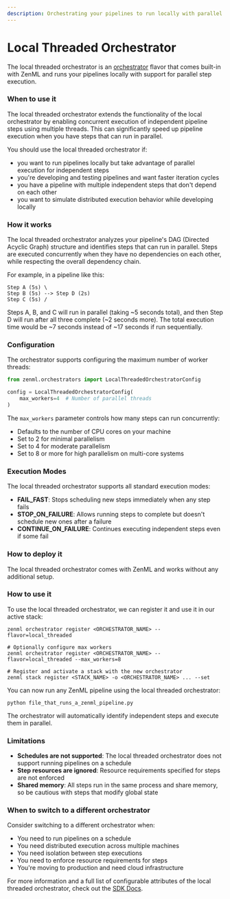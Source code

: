 ```yaml
---
description: Orchestrating your pipelines to run locally with parallel execution.
---
```


# Local Threaded Orchestrator

The local threaded orchestrator is an [orchestrator](./) flavor that comes built-in with ZenML and runs your pipelines locally with support for parallel step execution.

### When to use it

The local threaded orchestrator extends the functionality of the local orchestrator by enabling concurrent execution of independent pipeline steps using multiple threads. This can significantly speed up pipeline execution when you have steps that can run in parallel.

You should use the local threaded orchestrator if:

* you want to run pipelines locally but take advantage of parallel execution for independent steps
* you're developing and testing pipelines and want faster iteration cycles
* you have a pipeline with multiple independent steps that don't depend on each other
* you want to simulate distributed execution behavior while developing locally

### How it works

The local threaded orchestrator analyzes your pipeline's DAG (Directed Acyclic Graph) structure and identifies steps that can run in parallel. Steps are executed concurrently when they have no dependencies on each other, while respecting the overall dependency chain.

For example, in a pipeline like this:

```
Step A (5s) \
Step B (5s) --> Step D (2s)
Step C (5s) /
```

Steps A, B, and C will run in parallel (taking ~5 seconds total), and then Step D will run after all three complete (~2 seconds more). The total execution time would be ~7 seconds instead of ~17 seconds if run sequentially.

### Configuration

The orchestrator supports configuring the maximum number of worker threads:

```python
from zenml.orchestrators import LocalThreadedOrchestratorConfig

config = LocalThreadedOrchestratorConfig(
    max_workers=4  # Number of parallel threads
)
```

The `max_workers` parameter controls how many steps can run concurrently:
- Defaults to the number of CPU cores on your machine
- Set to 2 for minimal parallelism
- Set to 4 for moderate parallelism
- Set to 8 or more for high parallelism on multi-core systems

### Execution Modes

The local threaded orchestrator supports all standard execution modes:

* **FAIL_FAST**: Stops scheduling new steps immediately when any step fails
* **STOP_ON_FAILURE**: Allows running steps to complete but doesn't schedule new ones after a failure
* **CONTINUE_ON_FAILURE**: Continues executing independent steps even if some fail

### How to deploy it

The local threaded orchestrator comes with ZenML and works without any additional setup.

### How to use it

To use the local threaded orchestrator, we can register it and use it in our active stack:

```shell
zenml orchestrator register <ORCHESTRATOR_NAME> --flavor=local_threaded

# Optionally configure max workers
zenml orchestrator register <ORCHESTRATOR_NAME> --flavor=local_threaded --max_workers=8

# Register and activate a stack with the new orchestrator
zenml stack register <STACK_NAME> -o <ORCHESTRATOR_NAME> ... --set
```

You can now run any ZenML pipeline using the local threaded orchestrator:

```shell
python file_that_runs_a_zenml_pipeline.py
```

The orchestrator will automatically identify independent steps and execute them in parallel.

### Limitations

* **Schedules are not supported**: The local threaded orchestrator does not support running pipelines on a schedule
* **Step resources are ignored**: Resource requirements specified for steps are not enforced
* **Shared memory**: All steps run in the same process and share memory, so be cautious with steps that modify global state

### When to switch to a different orchestrator

Consider switching to a different orchestrator when:

* You need to run pipelines on a schedule
* You need distributed execution across multiple machines
* You need isolation between step executions
* You need to enforce resource requirements for steps
* You're moving to production and need cloud infrastructure

For more information and a full list of configurable attributes of the local threaded orchestrator, check out the [SDK Docs](https://sdkdocs.zenml.io/latest/core_code_docs/core-orchestrators.html#zenml.orchestrators.local_threaded).
